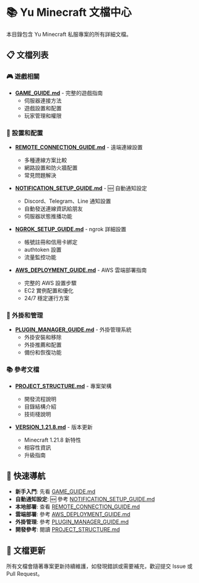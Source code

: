 # 📚 Yu Minecraft 文檔中心

本目錄包含 Yu Minecraft 私服專案的所有詳細文檔。

## 📋 文檔列表

### 🎮 遊戲相關
- **[GAME_GUIDE.md](./GAME_GUIDE.md)** - 完整的遊戲指南
  - 伺服器連接方法
  - 遊戲設置和配置
  - 玩家管理和權限

### 🔧 設置和配置
- **[REMOTE_CONNECTION_GUIDE.md](./REMOTE_CONNECTION_GUIDE.md)** - 遠端連線設置
  - 多種連線方案比較
  - 網路設置和防火牆配置
  - 常見問題解決

- **[NOTIFICATION_SETUP_GUIDE.md](./NOTIFICATION_SETUP_GUIDE.md)** - 🆕 自動通知設定
  - Discord、Telegram、Line 通知設置
  - 自動發送連線資訊給朋友
  - 伺服器狀態推播功能

- **[NGROK_SETUP_GUIDE.md](./NGROK_SETUP_GUIDE.md)** - ngrok 詳細設置
  - 帳號註冊和信用卡綁定
  - authtoken 設置
  - 流量監控功能

- **[AWS_DEPLOYMENT_GUIDE.md](./AWS_DEPLOYMENT_GUIDE.md)** - AWS 雲端部署指南
  - 完整的 AWS 設置步驟
  - EC2 實例配置和優化
  - 24/7 穩定運行方案

### 🔌 外掛和管理
- **[PLUGIN_MANAGER_GUIDE.md](./PLUGIN_MANAGER_GUIDE.md)** - 外掛管理系統
  - 外掛安裝和移除
  - 外掛推薦和配置
  - 備份和恢復功能

### 📚 參考文檔
- **[PROJECT_STRUCTURE.md](./PROJECT_STRUCTURE.md)** - 專案架構
  - 開發流程說明
  - 目錄結構介紹
  - 技術棧說明

- **[VERSION_1.21.8.md](./VERSION_1.21.8.md)** - 版本更新
  - Minecraft 1.21.8 新特性
  - 相容性資訊
  - 升級指南

## 🚀 快速導航

- **新手入門**: 先看 [GAME_GUIDE.md](./GAME_GUIDE.md)
- **自動通知設定**: 🆕 參考 [NOTIFICATION_SETUP_GUIDE.md](./NOTIFICATION_SETUP_GUIDE.md)
- **本地部署**: 查看 [REMOTE_CONNECTION_GUIDE.md](./REMOTE_CONNECTION_GUIDE.md)
- **雲端部署**: 參考 [AWS_DEPLOYMENT_GUIDE.md](./AWS_DEPLOYMENT_GUIDE.md)
- **外掛管理**: 參考 [PLUGIN_MANAGER_GUIDE.md](./PLUGIN_MANAGER_GUIDE.md)
- **開發參考**: 閱讀 [PROJECT_STRUCTURE.md](./PROJECT_STRUCTURE.md)

## 📝 文檔更新

所有文檔會隨著專案更新持續維護，如發現錯誤或需要補充，歡迎提交 Issue 或 Pull Request。
